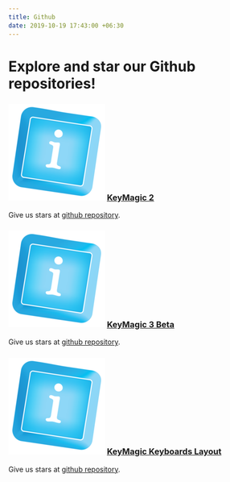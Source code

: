 ```yaml
---
title: Github
date: 2019-10-19 17:43:00 +06:30
---
```


# Explore and star our Github repositories!


### ![keymagic-icon](./assets/icons/keymagic.png) [KeyMagic 2](https://github.com/thantthet/keymagic) 
Give us stars at [github repository](https://github.com/thantthet/keymagic).


### ![keymagic-icon](./assets/icons/keymagic.png) [KeyMagic 3 Beta](https://github.com/thantthet/keymagic-3)
Give us stars at [github repository](https://github.com/thantthet/keymagic-3).


### ![keymagic-icon](./assets/icons/keymagic.png) [KeyMagic Keyboards Layout](https://github.com/thantthet/keymagic-keyboards)
Give us stars at [github repository](https://github.com/thantthet/keymagic-keyboards).